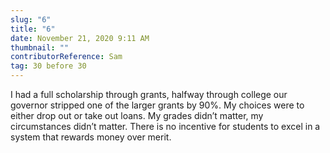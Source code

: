 ```yaml
---
slug: "6"
title: "6"
date: November 21, 2020 9:11 AM
thumbnail: ""
contributorReference: Sam
tag: 30 before 30
---
```

I had a full scholarship through grants, halfway through college our governor stripped one of the larger grants by 90%. My choices were to either drop out or take out loans. My grades didn’t matter, my circumstances didn’t matter. There is no incentive for students to excel in a system that rewards money over merit.